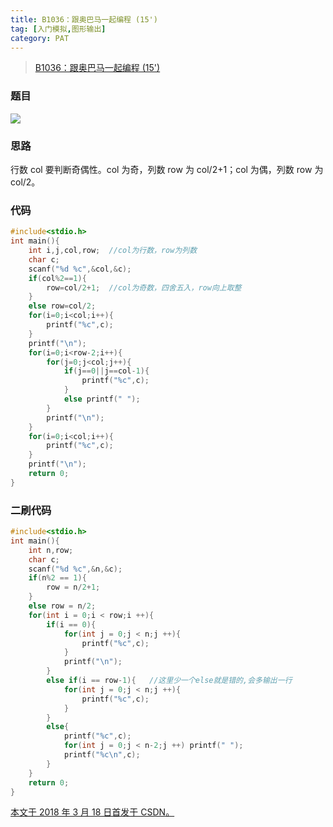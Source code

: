```yaml
---
title: B1036：跟奥巴马一起编程 (15')
tag: [入门模拟,图形输出]
category: PAT
---
```


>[B1036：跟奥巴马一起编程 (15')](https://pintia.cn/problem-sets/994805260223102976/problems/994805285812551680)

<!--more-->

### 题目

![](9-B1036：跟奥巴马一起编程-15\1.png)

### 思路

行数 col 要判断奇偶性。col 为奇，列数 row 为 col/2+1；col 为偶，列数 row 为 col/2。 

### 代码

```	C++
#include<stdio.h>
int main(){
    int i,j,col,row;  //col为行数，row为列数
    char c;
    scanf("%d %c",&col,&c);
    if(col%2==1){
        row=col/2+1;  //col为奇数，四舍五入，row向上取整
    }
    else row=col/2;
    for(i=0;i<col;i++){
        printf("%c",c);
    }
    printf("\n");
    for(i=0;i<row-2;i++){
        for(j=0;j<col;j++){
            if(j==0||j==col-1){
                printf("%c",c);
            }
            else printf(" ");
        }
        printf("\n");
    }
    for(i=0;i<col;i++){
        printf("%c",c);
    }
    printf("\n");
    return 0;
}
```

### 二刷代码

```C++
#include<stdio.h>
int main(){
    int n,row;
    char c;
    scanf("%d %c",&n,&c);
    if(n%2 == 1){
        row = n/2+1;
    }
    else row = n/2;
    for(int i = 0;i < row;i ++){
        if(i == 0){
            for(int j = 0;j < n;j ++){
                printf("%c",c);
            }
            printf("\n");
        }
        else if(i == row-1){   //这里少一个else就是错的,会多输出一行
            for(int j = 0;j < n;j ++){
                printf("%c",c);
            }
        }
        else{
            printf("%c",c);
            for(int j = 0;j < n-2;j ++) printf(" ");
            printf("%c\n",c);
        }
    }
    return 0;
}
```

<u>本文于 2018 年 3 月 18 日首发于 [CSDN](https://blog.csdn.net/Wonz5130/article/details/79603171)。</u>

